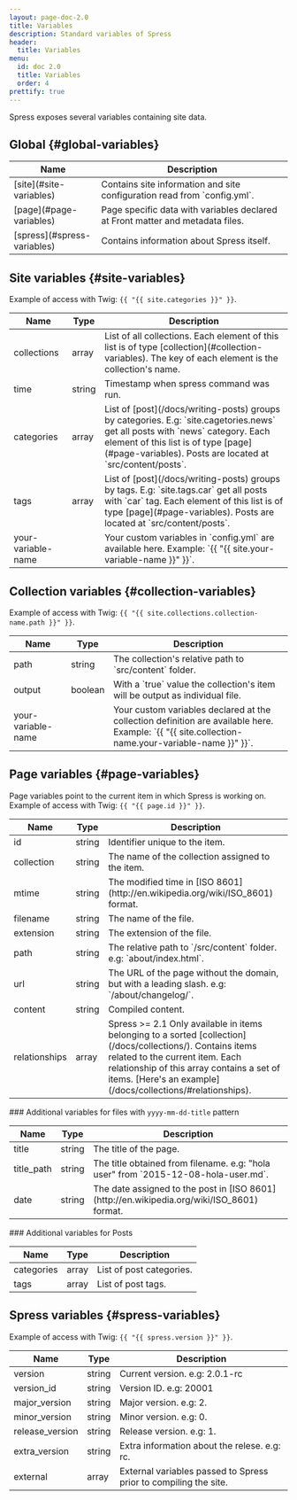 ```yaml
---
layout: page-doc-2.0
title: Variables
description: Standard variables of Spress
header:
  title: Variables
menu:
  id: doc 2.0
  title: Variables
  order: 4
prettify: true
---
```

Spress exposes several variables containing site data.

## Global {#global-variables}

<table class="table">
    <thead>
        <tr>
            <th class="col-sm-2">Name</th>
            <th>Description</th>
        </tr>
    </thead>
    <tbody>
        <tr>
            <td markdown="1">[site](#site-variables)</td>
            <td markdown="1">
                Contains site information and site configuration read from `config.yml`.
            </td>
        </tr>
        <tr>
            <td markdown="1">[page](#page-variables)</td>
            <td>Page specific data with variables declared at Front matter and metadata files.</td>
        </tr>
        <tr>
            <td markdown="1">[spress](#spress-variables)</td>
            <td>Contains information about Spress itself.</td>
        </tr>
    </tbody>
</table>

## Site variables {#site-variables}

Example of access with Twig: `{{ "{{ site.categories }}" }}`.

<table class="table">
    <thead>
        <tr>
            <th class="col-sm-2">Name</th>
            <th>Type</th>
            <th>Description</th>
        </tr>
    </thead>
    <tbody>
        <tr>
            <td>collections</td>
            <td>array</td>
            <td markdown="1">
                List of all collections. Each element of this list is of type [collection](#collection-variables).
                The key of each element is the collection's name.
            </td>
        </tr>
        <tr>
            <td>time</td>
            <td>string</td>
            <td>Timestamp when spress command was run.</td>
        </tr>
        <tr>
            <td>categories</td>
            <td>array</td>
            <td markdown="1">
                List of [post](/docs/writing-posts) groups by categories.
                E.g: `site.cagetories.news` get all posts with `news`
                category. Each element of this list is of type [page](#page-variables).
                Posts are located at `src/content/posts`.
            </td>
        </tr>
        <tr>
            <td>tags</td>
            <td>array</td>
            <td markdown="1">
                List of [post](/docs/writing-posts) groups by tags.
                E.g: `site.tags.car` get all posts with `car`
                tag. Each element of this list is of type [page](#page-variables).
                Posts are located at `src/content/posts`.
            </td>
        </tr>
        <tr>
            <td>your-variable-name</td>
            <td></td>
            <td markdown="1">
                Your custom variables in `config.yml` are available here.
                Example: `{{ "{{ site.your-variable-name }}" }}`.
            </td>
        </tr>
    </tbody>
</table>

## Collection variables {#collection-variables}

Example of access with Twig: `{{ "{{ site.collections.collection-name.path }}" }}`.

<table class="table">
    <thead>
        <tr>
            <th class="col-sm-2">Name</th>
            <th>Type</th>
            <th>Description</th>
        </tr>
    </thead>
    <tbody>
        <tr>
            <td>path</td>
            <td>string</td>
            <td markdown="1">
                The collection's relative path to `src/content` folder.
            </td>
        </tr>
        <tr>
            <td>output</td>
            <td>boolean</td>
            <td markdown="1">
                With a `true` value the collection's item will be output as individual file.
            </td>
        </tr>
         <tr>
            <td>your-variable-name</td>
            <td></td>
            <td markdown="1">
                Your custom variables declared at the collection definition are available here.
                Example: `{{ "{{ site.collection-name.your-variable-name }}" }}`.
            </td>
        </tr>
    </tbody>
</table>

## Page variables {#page-variables}

Page variables point to the current item in which Spress is working on.
Example of access with Twig: `{{ "{{ page.id }}" }}`.

<table class="table">
    <thead>
        <tr>
            <th class="col-sm-2">Name</th>
            <th>Type</th>
            <th>Description</th>
        </tr>
    </thead>
    <tbody>
        <tr>
            <td>id</td>
            <td>string</td>
            <td>Identifier unique to the item.</td>
        </tr>
        <tr>
            <td>collection</td>
            <td>string</td>
            <td>The name of the collection assigned to the item.</td>
        </tr>
        <tr>
            <td>mtime</td>
            <td>string</td>
            <td markdown="1">
                The modified time in [ISO 8601](http://en.wikipedia.org/wiki/ISO_8601)
                format.
            </td>
        </tr>
        <tr>
            <td>filename</td>
            <td>string</td>
            <td>The name of the file.</td>
        </tr>
        <tr>
            <td>extension</td>
            <td>string</td>
            <td>The extension of the file.</td>
        </tr>
        <tr>
            <td>path</td>
            <td>string</td>
            <td markdown="1">
                The relative path to `/src/content` folder. e.g: `about/index.html`.
            </td>
        </tr>
        <tr>
            <td>url</td>
            <td>string</td>
            <td markdown="1">
                The URL of the page without the domain, but with a leading slash. e.g: `/about/changelog/`.
            </td>
        </tr>
        <tr>
            <td>content</td>
            <td>string</td>
            <td>Compiled content.</td>
        </tr>
        <tr>
            <td>relationships</td>
            <td>array</td>
            <td markdown="1">
                <span class="label label-success">Spress >= 2.1</span>
                Only available in items belonging to a sorted [collection](/docs/collections/).
                Contains items related to the current item. Each relationship of this array
                contains a set of items. [Here's an example](/docs/collections/#relationships).
            </td>
        </tr>
    </tbody>
</table>

### Additional variables for files with `yyyy-mm-dd-title` pattern

<table class="table">
    <thead>
        <tr>
            <th class="col-sm-2">Name</th>
            <th>Type</th>
            <th>Description</th>
        </tr>
    </thead>
    <tbody>
        <tr>
            <td>title</td>
            <td>string</td>
            <td>The title of the page.</td>
        </tr>
        <tr>
            <td>title_path</td>
            <td>string</td>
            <td markdown="1">
                The title obtained from filename. e.g: "hola user" from `2015-12-08-hola-user.md`.
            </td>
        </tr>
        <tr>
            <td>date</td>
            <td>string</td>
            <td markdown="1">
                The date assigned to the post in 
                [ISO 8601](http://en.wikipedia.org/wiki/ISO_8601)
                format.
            </td>
        </tr>
    </tbody>
</table>


### Additional variables for Posts

<table class="table">
    <thead>
        <tr>
            <th class="col-sm-2">Name</th>
            <th>Type</th>
            <th>Description</th>
        </tr>
    </thead>
    <tbody>
        <tr>
            <td>categories</td>
            <td>array</td>
            <td>List of post categories.</td>
        </tr>
        <tr>
            <td>tags</td>
            <td>array</td>
            <td>List of post tags.</td>
        </tr>
    </tbody>
</table>


## Spress variables {#spress-variables}

Example of access with Twig: `{{ "{{ spress.version }}" }}`.

<table class="table">
    <thead>
        <tr>
            <th class="col-sm-2">Name</th>
            <th>Type</th>
            <th>Description</th>
        </tr>
    </thead>
    <tbody>
        <tr>
            <td>version</td>
            <td>string</td>
            <td>Current version. e.g: 2.0.1-rc</td>
        </tr>
        <tr>
            <td>version_id</td>
            <td>string</td>
            <td>
                Version ID. e.g: 20001
            </td>
        </tr>
        <tr>
            <td>major_version</td>
            <td>string</td>
            <td>
                Major version. e.g: 2.
            </td>
        </tr>
        <tr>
            <td>minor_version</td>
            <td>string</td>
            <td>
                Minor version. e.g: 0.
            </td>
        </tr>
        <tr>
            <td>release_version</td>
            <td>string</td>
            <td>
                Release version. e.g: 1.
            </td>
        </tr>
        <tr>
            <td>extra_version</td>
            <td>string</td>
            <td>
                Extra information about the relese. e.g: rc.
            </td>
        </tr>
        <tr>
            <td>external</td>
            <td>array</td>
            <td>
                External variables passed to Spress prior to compiling the site.
            </td>
        </tr>
    </tbody>
</table>
